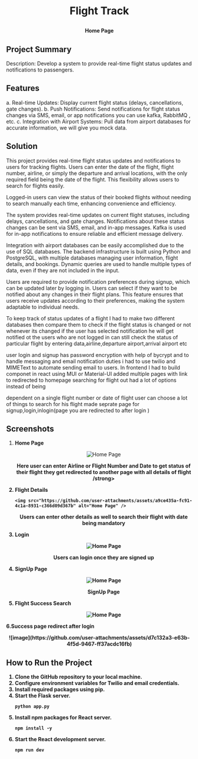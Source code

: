 # <p align="center">Flight Track<p>
   <p align="center">
   <p align="center"><strong>Home Page</strong></p>
   
## Project Summary

Description: Develop a system to provide real-time flight status updates and notifications to
passengers.
## Features

a. Real-time Updates: Display current flight status (delays, cancellations, gate
changes).
b. Push Notifications: Send notifications for flight status changes via SMS, email, or
app notifications you can use kafka, RabbitMQ , etc.
c. Integration with Airport Systems: Pull data from airport databases for accurate
information, we will give you mock data.

## Solution 

This project provides real-time flight status updates and notifications to users for tracking flights. Users can enter the date of the flight, flight number, airline, or simply the departure and arrival locations, with the only required field being the date of the flight. This flexibility allows users to search for flights easily.

Logged-in users can view the status of their booked flights without needing to search manually each time, enhancing convenience and efficiency.

The system provides real-time updates on current flight statuses, including delays, cancellations, and gate changes. Notifications about these status changes can be sent via SMS, email, and in-app messages. Kafka is used for in-app notifications to ensure reliable and efficient message delivery.

Integration with airport databases can be easily accomplished due to the use of SQL databases. The backend infrastructure is built using Python and PostgreSQL, with multiple databases managing user information, flight details, and bookings. Dynamic queries are used to handle multiple types of data, even if they are not included in the input.

Users are required to provide notification preferences during signup, which can be updated later by logging in. Users can select if they want to be notified about any changes in their flight plans. This feature ensures that users receive updates according to their preferences, making the system adaptable to individual needs.

 To keep track of status updates of a flight I had to make two different databases then compare them to check if the flight status is changed or not whenever its changed if the user has selected notification he will get notified ot the users who are not logged in can still check the status of particular flight by entering data,airline,departure airport,arrival airport etc

 user login and signup has password encryption with help of bycrypt and to handle messaging and email notification duties i had to use twilio and MIMEText to automate sending email to users. In frontend I had to build componet in react using MUI or Material-UI added multiple pages with link to redirected to homepage searching for flight out had a lot of options instead of being 

 dependent on a single flight number or date of flight user can choose a lot of things to search for his flight made seprate page for signup,login,inlogin(page you are redirected to after login )

## Screenshots

1. **Home Page**
  
   <p align="center">
      
      <img src="https://github.com/user-attachments/assets/5454b8cd-2796-4498-a75c-6edaace734e4" alt="Home Page" />

   </p>
   <p align="center"><strong>Here user can enter Airline or Flight Number and Date to get status of their flight they get redirected to another page with all details of flight /strong></p>

2. **Flight Details**
   <p align="center">
  
       <img src="https://github.com/user-attachments/assets/a9ce435a-fc91-4c1a-8931-c366d09d367b" alt="Home Page" />

   </p>
   <p align="center"><strong>Users can enter other details as well to search their flight with date being mandatory</strong></p>

3. **Login**
   <p align="center">
      <img src="https://github-production-user-asset-6210df.s3.amazonaws.com/41017269/353598031-a9ce435a-fc91-4c1a-8931-c366d09d367b.png?X-Amz-Algorithm=AWS4-HMAC-SHA256&X-Amz-Credential=AKIAVCODYLSA53PQK4ZA%2F20240731%2Fus-east-1%2Fs3%2Faws4_request&X-Amz-Date=20240731T111000Z&X-Amz-Expires=300&X-Amz-Signature=d18a9f8d61d35ce5b599bdad12a58cc18e72c503f2728df999dafa30c4366e96&X-Amz-SignedHeaders=host&actor_id=41017269&key_id=0&repo_id=835879495" alt="Home Page" />

   </p>
   <p align="center"><strong>Users can login once they are signed up </strong></p>

4. **SignUp Page**
   <p align="center">
     
      <img src="https://github.com/user-attachments/assets/1922453f-abcb-4199-a34c-296a1ee65ac7" alt="Home Page" />

   </p>
   <p align="center"><strong>SignUp Page</strong></p>

5. **Flight Success Search**
   <p align= "center">

    <img src="https://github.com/user-attachments/assets/d8090250-3696-4205-91b2-e677753b2135" alt="Home Page" />
      
   </p>
     <p align="center"><strong></strong></p>
6.**Success page redirect after login**
   <p align="center">
![image](https://github.com/user-attachments/assets/d7c132a3-e63b-4f5d-9467-ff37acdc16fb)

      

   </p>
     <p align="center"><strong></strong></p>




## How to Run the Project

1.  Clone the GitHub repository to your local machine.
2.  Configure environment variables for Twilio and email credentials.
3.  Install required packages using pip.
4.  Start the Flask server.
    ```
    python app.py
    ```
5. Install npm packages for React server.
    ```
    npm install -y
    ```
6. Start the React development server.
    ```
    npm run dev
    ```
